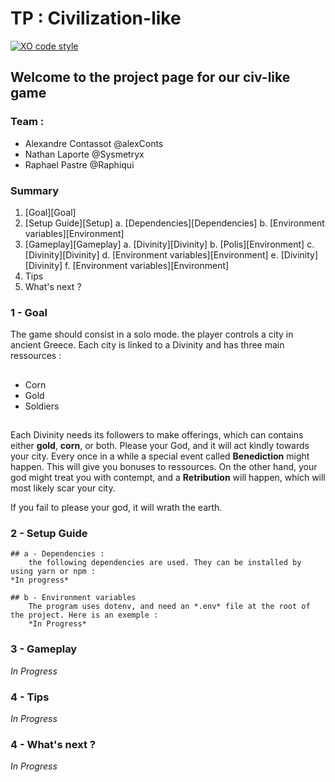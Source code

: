 # TP : Civilization-like #
[![XO code style](https://img.shields.io/badge/code_style-XO-5ed9c7.svg)](https://github.com/xojs/xo)

## Welcome to the project page for our civ-like game ##

### Team : ###
* Alexandre Contassot @alexConts
* Nathan Laporte @Sysmetryx
* Raphael Pastre @Raphiqui

### **Summary** ###

1. [Goal][Goal]
2. [Setup Guide][Setup]
    a. [Dependencies][Dependencies]
    b. [Environment variables][Environment]
3. [Gameplay][Gameplay]
    a. [Divinity][Divinity]
    b. [Polis][Environment]
    c. [Divinity][Divinity]
    d. [Environment variables][Environment]
    e. [Divinity][Divinity]
    f. [Environment variables][Environment]
4. Tips
5. What's next ?

### 1 - Goal

The game should consist in a solo mode. the player controls a city in ancient Greece. Each city is linked to a Divinity and has three main ressources :
##
* Corn
* Gold
* Soldiers
##

Each Divinity needs its followers to make offerings, which can contains either **gold**, **corn**, or both.
Please your God, and it will act kindly towards your city.
Every once in a while a special event called **Benediction** might happen. This will give you bonuses to ressources.
On the other hand, your god might treat you with contempt, and a **Retribution** will happen, which will most likely scar your city.

If you fail to please your god, it will wrath the earth.

### 2 - Setup Guide

    ## a - Dependencies :
        the following dependencies are used. They can be installed by using yarn or npm :
    *In progress*
    
    ## b - Environment variables
        The program uses dotenv, and need an *.env* file at the root of the project. Here is an exemple :
        *In Progress*
        
### 3 - Gameplay

*In Progress*

### 4 - Tips

*In Progress*

### 4 - What's next ? ###

*In Progress*
